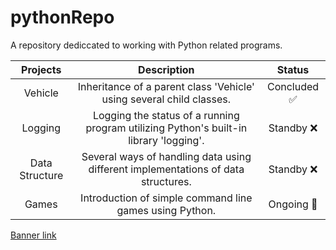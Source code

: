 # pythonRepo
A repository dediccated to working with Python related programs.

| Projects | Description | Status |
| :---: | :---: | :---: |
| Vehicle| Inheritance of a parent class 'Vehicle' using several child classes. | Concluded :white_check_mark: |
| Logging| Logging the status of a running program utilizing Python's built-in library 'logging'. | Standby :x: |
| Data Structure | Several ways of handling data using different implementations of data structures. | Standby :x: |
| Games | Introduction of simple command line games using Python. | Ongoing :small_orange_diamond: |



<a href = "https://babulnokrek.com/wp-content/uploads/2018/11/Python.png">Banner link</a>
